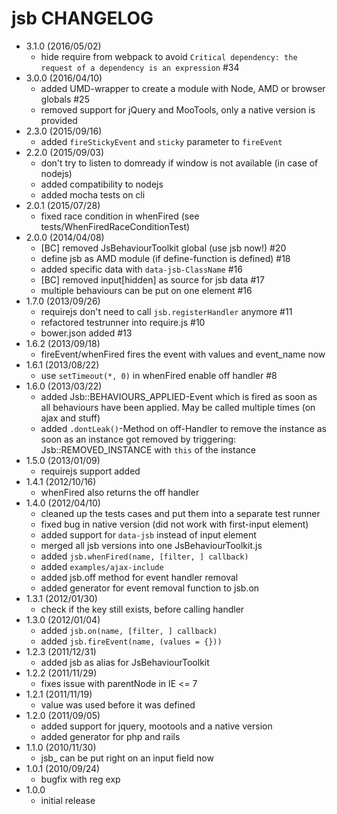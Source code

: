 jsb CHANGELOG
=======================

* 3.1.0 (2016/05/02)
  - hide require from webpack to avoid `Critical dependency: the request of a dependency is an expression` #34
* 3.0.0 (2016/04/10)
  - added UMD-wrapper to create a module with Node, AMD or browser globals #25
  - removed support for jQuery and MooTools, only a native version is provided
* 2.3.0 (2015/09/16)
  - added `fireStickyEvent` and `sticky` parameter to `fireEvent`
* 2.2.0 (2015/09/03)
  - don't try to listen to domready if window is not available (in case of nodejs)
  - added compatibility to nodejs
  - added mocha tests on cli
* 2.0.1 (2015/07/28)
  - fixed race condition in whenFired (see tests/WhenFiredRaceConditionTest)
* 2.0.0 (2014/04/08)
  - [BC] removed JsBehaviourToolkit global (use jsb now!) #20
  - define jsb as AMD module (if define-function is defined) #18
  - added specific data with `data-jsb-ClassName` #16
  - [BC] removed input[hidden] as source for jsb data #17
  - multiple behaviours can be put on one element #16
* 1.7.0 (2013/09/26)
  - requirejs don't need to call `jsb.registerHandler` anymore #11
  - refactored testrunner into require.js #10
  - bower.json added #13
* 1.6.2 (2013/09/18)
  - fireEvent/whenFired fires the event with values and event_name now
* 1.6.1 (2013/08/22)
  - use `setTimeout(*, 0)` in whenFired enable off handler #8
* 1.6.0 (2013/03/22)
  - added Jsb::BEHAVIOURS_APPLIED-Event which is fired as soon as all
    behaviours have been applied. May be called multiple times (on
    ajax and stuff)
  - added `.dontLeak()`-Method on off-Handler to remove the instance
    as soon as an instance got removed by triggering: Jsb::REMOVED_INSTANCE
    with `this` of the instance
* 1.5.0 (2013/01/09)
  - requirejs support added
* 1.4.1 (2012/10/16)
  - whenFired also returns the off handler
* 1.4.0 (2012/04/10)
  - cleaned up the tests cases and put them into a separate test runner
  - fixed bug in native version (did not work with first-input element)
  - added support for `data-jsb` instead of input element
  - merged all jsb versions into one JsBehaviourToolkit.js
  - added `jsb.whenFired(name, [filter, ] callback)`
  - added `examples/ajax-include`
  - added jsb.off method for event handler removal
  - added generator for event removal function to jsb.on
* 1.3.1 (2012/01/30)
  - check if the key still exists, before calling handler
* 1.3.0 (2012/01/04)
  - added `jsb.on(name, [filter, ] callback)`
  - added `jsb.fireEvent(name, (values = {}))`
* 1.2.3 (2011/12/31)
  - added jsb as alias for JsBehaviourToolkit
* 1.2.2 (2011/11/29)
  - fixes issue with parentNode in IE <= 7
* 1.2.1 (2011/11/19)
  - value was used before it was defined
* 1.2.0 (2011/09/05)
  - added support for jquery, mootools and a native version
  - added generator for php and rails
* 1.1.0 (2010/11/30)
  - jsb_ can be put right on an input field now
* 1.0.1 (2010/09/24)
  - bugfix with reg exp
* 1.0.0
  - initial release
